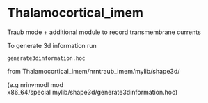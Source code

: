 Thalamocortical_imem
====================

Traub mode + additional module to record transmembrane currents 

To generate 3d information run 

	generate3dinformation.hoc 

from Thalamocortical_imem/nrntraub_imem/mylib/shape3d/

(e.g nrinvmodl mod  
	  x86_64/special mylib/shape3d/generate3dinformation.hoc)
